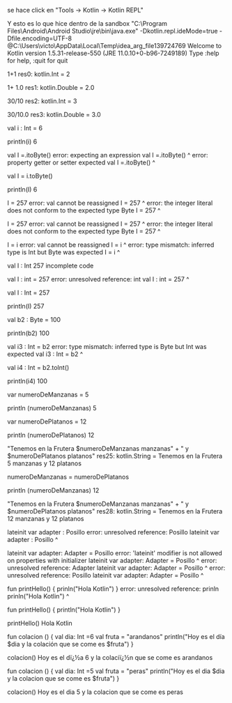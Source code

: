 se hace click en "Tools -> Kotlin -> Kotlin REPL"

Y esto es lo que hice dentro de la sandbox
"C:\Program Files\Android\Android Studio\jre\bin\java.exe" -Dkotlin.repl.ideMode=true -Dfile.encoding=UTF-8 @C:\Users\victo\AppData\Local\Temp\idea_arg_file139724769 Welcome to Kotlin version 1.5.31-release-550 (JRE 11.0.10+0-b96-7249189) Type :help for help, :quit for quit

1+1 res0: kotlin.Int = 2

1+ 1.0 res1: kotlin.Double = 2.0

30/10 res2: kotlin.Int = 3

30/10.0 res3: kotlin.Double = 3.0

val i : Int = 6

println(i) 6

val I =.itoByte() error: expecting an expression val I =.itoByte() ^ error: property getter or setter expected val I =.itoByte() ^

val I = i.toByte()

println(I) 6

I = 257 error: val cannot be reassigned I = 257 ^ error: the integer literal does not conform to the expected type Byte I = 257 ^

I = 257 error: val cannot be reassigned I = 257 ^ error: the integer literal does not conform to the expected type Byte I = 257 ^

I = i error: val cannot be reassigned I = i ^ error: type mismatch: inferred type is Int but Byte was expected I = i ^

val I : Int 257 incomplete code

val I : int = 257 error: unresolved reference: int val I : int = 257 ^

val I : Int = 257

println(I) 257

val b2 : Byte = 100

println(b2) 100

val i3 : Int = b2 error: type mismatch: inferred type is Byte but Int was expected val i3 : Int = b2 ^

val i4 : Int = b2.toInt()

println(i4) 100

var numeroDeManzanas = 5

println (numeroDeManzanas) 5

var numeroDePlatanos = 12

println (numeroDePlatanos) 12

"Tenemos en la Frutera $numeroDeManzanas manzanas" + " y $numeroDePlatanos platanos" res25: kotlin.String = Tenemos en la Frutera 5 manzanas y 12 platanos

numeroDeManzanas = numeroDePlatanos

println (numeroDeManzanas) 12

"Tenemos en la Frutera $numeroDeManzanas manzanas" + " y $numeroDePlatanos platanos" res28: kotlin.String = Tenemos en la Frutera 12 manzanas y 12 platanos

lateinit var adapter : Posillo error: unresolved reference: Posillo lateinit var adapter : Posillo ^

lateinit var adapter: Adapter = Posillo error: 'lateinit' modifier is not allowed on properties with initializer lateinit var adapter: Adapter = Posillo ^ error: unresolved reference: Adapter lateinit var adapter: Adapter = Posillo ^ error: unresolved reference: Posillo lateinit var adapter: Adapter = Posillo ^

fun printHello() { prinln("Hola Kotlin") } error: unresolved reference: prinln prinln("Hola Kotlin") ^

fun printHello() { println("Hola Kotlin") }

printHello() Hola Kotlin

fun colacion () { val dia: Int =6 val fruta = "arandanos" println("Hoy es el día $dia y la colación que se come es $fruta") }

colacion() Hoy es el dï¿½a 6 y la colaciï¿½n que se come es arandanos

fun colacion () { val dia: Int =5 val fruta = "peras" println("Hoy es el dia $dia y la colacion que se come es $fruta") }

colacion() Hoy es el dia 5 y la colacion que se come es peras
